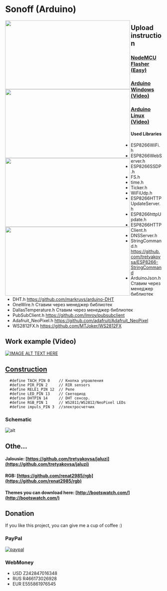 # Sonoff (Arduino)

<a href="https://raw.githubusercontent.com/tretyakovsa/Sonoff_WiFi_switch/master/tutorial/screen1.png"><img src="https://raw.githubusercontent.com/tretyakovsa/Sonoff_WiFi_switch/master/tutorial/screen1.png" align="left" height="220" width="400" ></a>
<a href="https://raw.githubusercontent.com/tretyakovsa/Sonoff_WiFi_switch/master/tutorial/screen2.png"><img src="https://raw.githubusercontent.com/tretyakovsa/Sonoff_WiFi_switch/master/tutorial/screen2.png" align="left" height="220" width="400" ></a>
<a href="https://raw.githubusercontent.com/tretyakovsa/Sonoff_WiFi_switch/master/tutorial/screen3.png"><img src="https://raw.githubusercontent.com/tretyakovsa/Sonoff_WiFi_switch/master/tutorial/screen3.png" align="left" height="220" width="400" ></a>
<a href="https://raw.githubusercontent.com/tretyakovsa/Sonoff_WiFi_switch/master/tutorial/screen4.png"><img src="https://raw.githubusercontent.com/tretyakovsa/Sonoff_WiFi_switch/master/tutorial/screen4.png" align="left" height="220" width="400" ></a>


## Upload instruction

### [NodeMCU Flasher (Easy)](https://github.com/tretyakovsa/Sonoff_WiFi_switch/tree/master/build)

### [Arduino Windows (Video)](https://www.youtube.com/watch?v=jMK9mySGHio)

### [Arduino Linux (Video)](https://www.youtube.com/watch?v=1TAHlRqZ46k)

#### Used Libraries
 - ESP8266WiFi.h
 - ESP8266WebServer.h
 - ESP8266SSDP.h
 - FS.h
 - time.h
 - Ticker.h
 - WiFiUdp.h
 - ESP8266HTTPUpdateServer.h
 - ESP8266httpUpdate.h
 - ESP8266HTTPClient.h
 - DNSServer.h
 - StringCommand.h           https://github.com/tretyakovsa/ESP8266-StringCommand
 - ArduinoJson.h             Ставим через менеджер библиотек
 - DHT.h                     https://github.com/markruys/arduino-DHT
 - OneWire.h                 Ставим через менеджер библиотек
 - DallasTemperature.h       Ставим через менеджер библиотек
 - PubSubClient.h            https://github.com/Imroy/pubsubclient
 - Adafruit_NeoPixel.h       https://github.com/adafruit/Adafruit_NeoPixel
 - WS2812FX.h                https://github.com/MTJoker/WS2812FX

## Work example (Video)

[![IMAGE ALT TEXT HERE](https://img.youtube.com/vi/NrIrLw1rOdk/0.jpg)](https://www.youtube.com/watch?v=NrIrLw1rOdk&list=PL6NJTNxbvy-IPTDQk8XjTV41oRrFafrRi)

## [Construction](https://github.com/tretyakovsa/Sonoff_WiFi_switch/blob/master/Sonoff_WiFi_switch.ino#L50-L78)

```
  #define TACH_PIN 0    // Кнопка управления
  #define PIR_PIN 2     // RIR sensors
  #define RELE1_PIN 12  // Реле
  #define LED_PIN 13    // Светодиод
  #define DHTPIN 14     // DHT сенсор.
  #define RGB_PIN 1     // WS2811/WS2812/NeoPixel LEDs
  #define impuls_PIN 3  //электросчетчик
```

### Schematic

![alt](https://raw.githubusercontent.com/tretyakovsa/Sonoff_WiFi_switch/master/tutorial/sonoff.jpg)

## Othe...

#### Jalousie: [https://github.com/tretyakovsa/jaluzi](https://github.com/tretyakovsa/jaluzi)

#### RGB: [https://github.com/renat2985/rgb](https://github.com/renat2985/rgb)


#### Themes you can download here: [http://bootswatch.com/](http://bootswatch.com/)


## Donation

If you like this project, you can give me a cup of coffee :)

### PayPal
[![paypal](https://www.paypalobjects.com/en_US/i/btn/btn_donateCC_LG.gif)](https://www.paypal.com/cgi-bin/webscr?cmd=_donations&business=W4PURUNKWMRJW&lc=AU&item_name=esp8266&currency_code=USD&bn=PP%2dDonationsBF%3abtn_donate_SM%2egif%3aNonHosted)

### WebMoney
- USD Z242847016348
- RUS R466173026928
- EUR E555861976545

